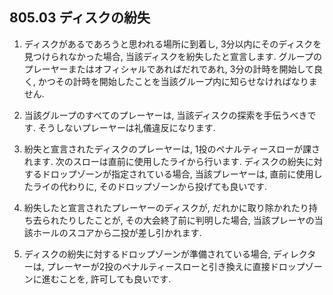 ## 805.03 ディスクの紛失

1. ディスクがあるであろうと思われる場所に到着し,
3分以内にそのディスクを見つけられなかった場合,
当該ディスクを紛失したと宣言します.
グループのプレーヤーまたはオフィシャルであればだれであれ,
3分の計時を開始して良く,
かつその計時を開始したことを当該グループ内に知らせなければなりません.

1. 当該グループのすべてのプレーヤーは,
当該ディスクの探索を手伝うべきです.
そうしないプレーヤーは礼儀違反になります.

1. 紛失と宣言されたディスクのプレーヤーは,
1投のペナルティースローが課されます.
次のスローは直前に使用したライから行います.
ディスクの紛失に対するドロップゾーンが指定されている場合,
当該プレーヤーは,
直前に使用したライの代わりに,
そのドロップゾーンから投げても良いです.

1. 紛失したと宣言されたプレーヤーのディスクが,
だれかに取り除かれたり持ち去られたりしたことが,
その大会終了前に判明した場合,
当該プレーヤの当該ホールのスコアから二投が差し引かれます.

1. ディスクの紛失に対するドロップゾーンが準備されている場合,
ディレクターは,
プレーヤーが2投のペナルティースローと引き換えに直接ドロップゾーンに進むことを,
許可しても良いです.
